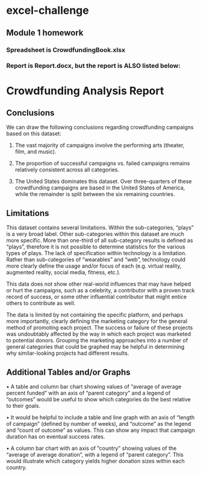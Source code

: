 # excel-challenge
## Module 1 homework
### Spreadsheet is CrowdfundingBook.xlsx
### Report is Report.docx, but the report is ALSO listed below:


# Crowdfunding Analysis Report

## Conclusions

We can draw the following conclusions regarding crowdfunding campaigns based on this dataset:

1.	The vast majority of campaigns involve the performing arts (theater, film, and music).

2.	The proportion of successful campaigns vs. failed campaigns remains relatively consistent across all categories.

3.	The United States dominates this dataset. Over three-quarters of these crowdfunding campaigns are based in the United States of America, while the remainder is split between the six remaining countries.

## Limitations

This dataset contains several limitations. Within the sub-categories, “plays” is a very broad label. Other sub-categories within this dataset are much more specific. More than one-third of all sub-category results is defined as “plays”, therefore it is not possible to determine statistics for the various types of plays.
The lack of specification within technology is a limitation. Rather than sub-categories of “wearables” and “web”, technology could more clearly define the usage and/or focus of each (e.g. virtual reality, augmented reality, social media, fitness, etc.).

This data does not show other real-world influences that may have helped or hurt the campaigns, such as a celebrity, a contributor with a proven track record of success, or some other influential contributor that might entice others to contribute as well.

The data is limited by not containing the specific platform, and perhaps more importantly, clearly defining the marketing category for the general method of promoting each project. The success or failure of these projects was undoubtably affected by the way in which each project was marketed to potential donors. Grouping the marketing approaches into a number of general categories that could be graphed may be helpful in determining why similar-looking projects had different results.

## Additional Tables and/or Graphs

•	A table and column bar chart showing values of “average of average percent funded” with an axis of “parent category” and a legend of “outcomes” would be useful to show which categories do the best relative to their goals. 

•	It would be helpful to include a table and line graph with an axis of “length of campaign” (defined by number of weeks), and “outcome” as the legend and “count of outcome” as values. This can show any impact that campaign duration has on eventual success rates.

•	A column bar chart with an axis of ”country” showing values of the “average of average donation”, with a legend of “parent category”. This would illustrate which category yields higher donation sizes within each country.
